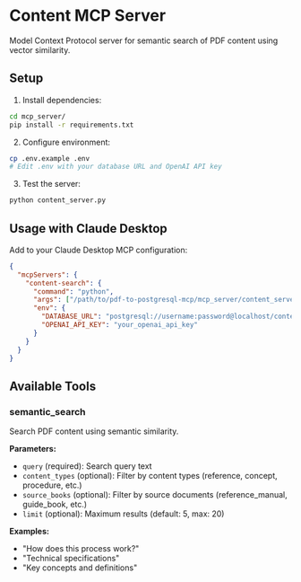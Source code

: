 # Content MCP Server

Model Context Protocol server for semantic search of PDF content using vector similarity.

## Setup

1. Install dependencies:
```bash
cd mcp_server/
pip install -r requirements.txt
```

2. Configure environment:
```bash
cp .env.example .env
# Edit .env with your database URL and OpenAI API key
```

3. Test the server:
```bash
python content_server.py
```

## Usage with Claude Desktop

Add to your Claude Desktop MCP configuration:

```json
{
  "mcpServers": {
    "content-search": {
      "command": "python",
      "args": ["/path/to/pdf-to-postgresql-mcp/mcp_server/content_server.py"],
      "env": {
        "DATABASE_URL": "postgresql://username:password@localhost/content_database",
        "OPENAI_API_KEY": "your_openai_api_key"
      }
    }
  }
}
```

## Available Tools

### semantic_search
Search PDF content using semantic similarity.

**Parameters:**
- `query` (required): Search query text
- `content_types` (optional): Filter by content types (reference, concept, procedure, etc.)
- `source_books` (optional): Filter by source documents (reference_manual, guide_book, etc.)
- `limit` (optional): Maximum results (default: 5, max: 20)

**Examples:**
- "How does this process work?"
- "Technical specifications"
- "Key concepts and definitions"